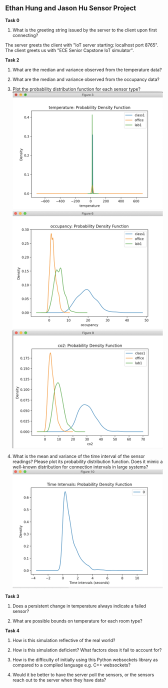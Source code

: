 ## Ethan Hung and Jason Hu Sensor Project 

**Task 0**
1. What is the greeting string issued by the server to the client upon first connecting?

The server greets the client with "IoT server starting:  localhost port 8765". The client greets us with "ECE Senior Capstone IoT simulator".

**Task 2**
1. What are the median and variance observed from the temperature data?

2. What are the median and variance observed from the occupancy data?

3. Plot the probability distribution function for each sensor type?
![Image](images/Temperature_PDF.png)
![Image](images/Occupancy_PDF.png)
![Image](images/CO2_PDF.png)

4. What is the mean and variance of the time interval of the sensor readings? Please plot its probability distribution function. Does it mimic a well-known distribution for connection intervals in large systems?
![Image](images/Time_Interval_PDF.png)

**Task 3**
1. Does a persistent change in temperature always indicate a failed sensor?

2. What are possible bounds on temperature for each room type?

**Task 4**
1. How is this simulation reflective of the real world?

2. How is this simulation deficient? What factors does it fail to account for?

3. How is the difficulty of initially using this Python websockets library as compared to a compiled language e.g. C++ websockets?

4. Would it be better to have the server poll the sensors, or the sensors reach out to the server when they have data?
